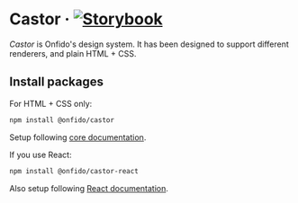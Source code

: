 # Castor &middot; [![Storybook](https://raw.githubusercontent.com/storybooks/brand/master/badge/badge-storybook.svg)](https://onfido.github.io/castor/)

_Castor_ is Onfido's design system. It has been designed to support different renderers, and plain HTML + CSS.

## Install packages

For HTML + CSS only:

```sh
npm install @onfido/castor
```

Setup following [core documentation](./packages/core).

If you use React:

```sh
npm install @onfido/castor-react
```

Also setup following [React documentation](./packages/react).
